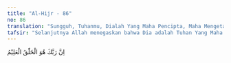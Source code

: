 ```yaml
---
title: "Al-Hijr - 86"
no: 86
translation: "Sungguh, Tuhanmu, Dialah Yang Maha Pencipta, Maha Mengetahui."
tafsir: "Selanjutnya Allah menegaskan bahwa Dia adalah Tuhan Yang Maha Esa, Maha Pencipta, dan Maha Mengetahui segala sesuatu, baik yang tampak atau yang tidak, yang nyata dan yang disembunyikan dan Dia Maha Mengetahui segala isi hati."
---
```


اِنَّ رَبَّكَ هُوَ الْخَلّٰقُ الْعَلِيْمُ 
